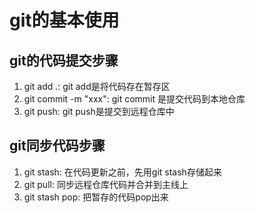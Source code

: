 # git的基本使用

## git的代码提交步骤
1. git add .: git add是将代码存在暂存区
2. git commit -m "xxx": git commit 是提交代码到本地仓库
3. git push: git push是提交到远程仓库中

## git同步代码步骤
1. git stash: 在代码更新之前，先用git stash存储起来
2. git pull: 同步远程仓库代码并合并到主线上
3. git stash pop: 把暂存的代码pop出来

